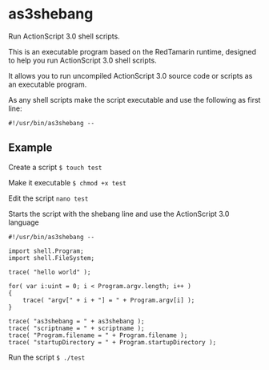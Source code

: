 as3shebang
==========

Run ActionScript 3.0 shell scripts.

This is an executable program based on the RedTamarin runtime,
designed to help you run ActionScript 3.0 shell scripts.

It allows you to run uncompiled ActionScript 3.0 source code or scripts
as an executable program.

As any shell scripts make the script executable
and use the following as first line:
```
#!/usr/bin/as3shebang --
```

Example
-------

Create a script
`$ touch test`

Make it executable
`$ chmod +x test`

Edit the script
`nano test`

Starts the script with the shebang line
and use the ActionScript 3.0 language
```as3
#!/usr/bin/as3shebang -- 

import shell.Program;
import shell.FileSystem;

trace( "hello world" );

for( var i:uint = 0; i < Program.argv.length; i++ )
{
	trace( "argv[" + i + "] = " + Program.argv[i] );
}

trace( "as3shebang = " + as3shebang );
trace( "scriptname = " + scriptname );
trace( "Program.filename = " + Program.filename );
trace( "startupDirectory = " + Program.startupDirectory );
```

Run the script
`$ ./test`


